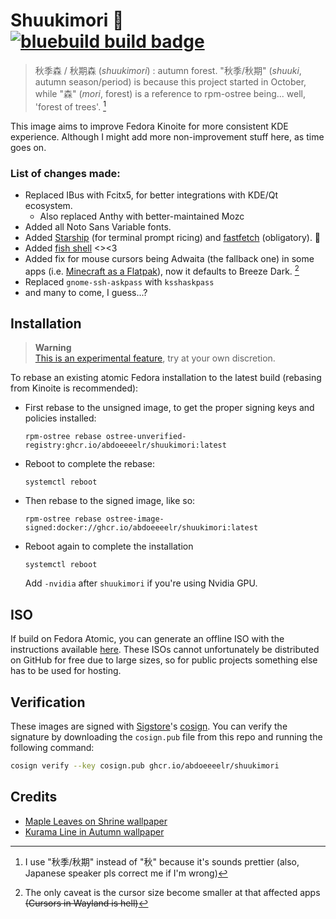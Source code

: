 # Shuukimori 🍂 &nbsp; [![bluebuild build badge](https://github.com/abdoeeeelr/shuukimori/actions/workflows/build.yml/badge.svg)](https://github.com/abdoeeeelr/shuukimori/actions/workflows/build.yml)

> 秋季森 / 秋期森 (_shuukimori_) : 
> autumn forest. "秋季/秋期" (_shuuki_, autumn season/period) is because this project started in October, while "森" (_mori_, forest) is a reference to rpm-ostree being... well, 'forest of trees'. [^1]
[^1]: I use "秋季/秋期" instead of "秋" because it's sounds prettier (also, Japanese speaker pls correct me if I'm wrong)

This image aims to improve Fedora Kinoite for more consistent KDE experience. Although I might add more non-improvement stuff here, as time goes on.

### List of changes made:
- Replaced IBus with Fcitx5, for better integrations with KDE/Qt ecosystem.
  - Also replaced Anthy with better-maintained Mozc
- Added all Noto Sans Variable fonts.
- Added [Starship](https://starship.rs) (for terminal prompt ricing) and [fastfetch](https://github.com/fastfetch-cli/fastfetch) (obligatory). 🚀
- Added [fish shell](https://fishshell.com) <><3
- Added fix for mouse cursors being Adwaita (the fallback one) in some apps (i.e. [Minecraft as a Flatpak](https://www.reddit.com/r/kde/comments/13ddktm/mouse_cursor_changing_when_over_some_apps_when/)), now it defaults to Breeze Dark. [^2]
- Replaced `gnome-ssh-askpass` with `ksshaskpass`
- and many to come, I guess...?

[^2]: The only caveat is the cursor size become smaller at that affected apps ~~(Cursors in Wayland is hell)~~

## Installation

> **Warning**  
> [This is an experimental feature](https://www.fedoraproject.org/wiki/Changes/OstreeNativeContainerStable), try at your own discretion.

To rebase an existing atomic Fedora installation to the latest build (rebasing from Kinoite is recommended):

- First rebase to the unsigned image, to get the proper signing keys and policies installed:
  ```
  rpm-ostree rebase ostree-unverified-registry:ghcr.io/abdoeeeelr/shuukimori:latest
  ```
- Reboot to complete the rebase:
  ```
  systemctl reboot
  ```
- Then rebase to the signed image, like so:
  ```
  rpm-ostree rebase ostree-image-signed:docker://ghcr.io/abdoeeeelr/shuukimori:latest
  ```
- Reboot again to complete the installation
  ```
  systemctl reboot
  ```

  Add `-nvidia` after `shuukimori` if you're using Nvidia GPU.

## ISO

If build on Fedora Atomic, you can generate an offline ISO with the instructions available [here](https://blue-build.org/learn/universal-blue/#fresh-install-from-an-iso). These ISOs cannot unfortunately be distributed on GitHub for free due to large sizes, so for public projects something else has to be used for hosting.

## Verification

These images are signed with [Sigstore](https://www.sigstore.dev/)'s [cosign](https://github.com/sigstore/cosign). You can verify the signature by downloading the `cosign.pub` file from this repo and running the following command:

```bash
cosign verify --key cosign.pub ghcr.io/abdoeeeelr/shuukimori
```

## Credits
- [Maple Leaves on Shrine wallpaper](https://unsplash.com/photos/red-leaves-on-gray-concrete-fence-w2CWOAij-q0)
- [Kurama Line in Autumn wallpaper](https://unsplash.com/photos/blue-train-in-the-middle-of-the-forest-0q9YhC5oZbY)

